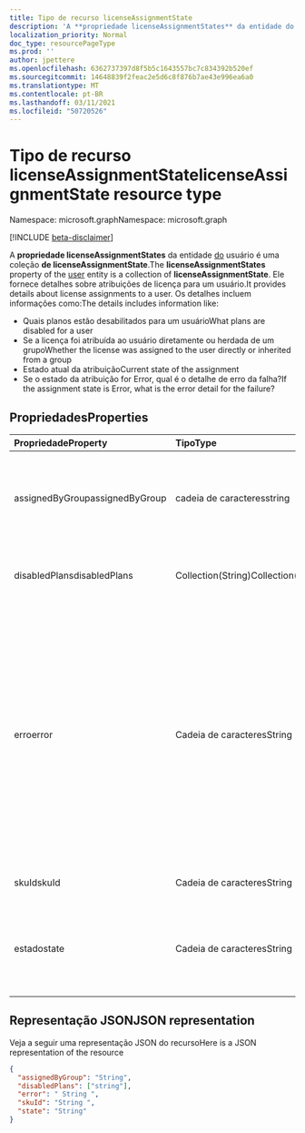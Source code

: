 ```yaml
---
title: Tipo de recurso licenseAssignmentState
description: 'A **propriedade licenseAssignmentStates** da entidade do usuário é uma coleção **de licenseAssignmentState**. Ele fornece detalhes sobre atribuições de licença para um usuário. Os detalhes incluem informações como:  '
localization_priority: Normal
doc_type: resourcePageType
ms.prod: ''
author: jpettere
ms.openlocfilehash: 6362737397d8f5b5c1643557bc7c834392b520ef
ms.sourcegitcommit: 14648839f2feac2e5d6c8f876b7ae43e996ea6a0
ms.translationtype: MT
ms.contentlocale: pt-BR
ms.lasthandoff: 03/11/2021
ms.locfileid: "50720526"
---
```

# <a name="licenseassignmentstate-resource-type"></a><span data-ttu-id="cf2ad-105">Tipo de recurso licenseAssignmentState</span><span class="sxs-lookup"><span data-stu-id="cf2ad-105">licenseAssignmentState resource type</span></span>

<span data-ttu-id="cf2ad-106">Namespace: microsoft.graph</span><span class="sxs-lookup"><span data-stu-id="cf2ad-106">Namespace: microsoft.graph</span></span>

[!INCLUDE [beta-disclaimer](../../includes/beta-disclaimer.md)]

<span data-ttu-id="cf2ad-107">A **propriedade licenseAssignmentStates** da entidade [do](user.md) usuário é uma coleção **de licenseAssignmentState**.</span><span class="sxs-lookup"><span data-stu-id="cf2ad-107">The **licenseAssignmentStates** property of the [user](user.md) entity is a collection of **licenseAssignmentState**.</span></span> <span data-ttu-id="cf2ad-108">Ele fornece detalhes sobre atribuições de licença para um usuário.</span><span class="sxs-lookup"><span data-stu-id="cf2ad-108">It provides details about license assignments to a user.</span></span> <span data-ttu-id="cf2ad-109">Os detalhes incluem informações como:</span><span class="sxs-lookup"><span data-stu-id="cf2ad-109">The details includes information like:</span></span>

- <span data-ttu-id="cf2ad-110">Quais planos estão desabilitados para um usuário</span><span class="sxs-lookup"><span data-stu-id="cf2ad-110">What plans are disabled for a user</span></span>
- <span data-ttu-id="cf2ad-111">Se a licença foi atribuída ao usuário diretamente ou herdada de um grupo</span><span class="sxs-lookup"><span data-stu-id="cf2ad-111">Whether the license was assigned to the user directly or inherited from a group</span></span>
- <span data-ttu-id="cf2ad-112">Estado atual da atribuição</span><span class="sxs-lookup"><span data-stu-id="cf2ad-112">Current state of the assignment</span></span>
- <span data-ttu-id="cf2ad-113">Se o estado da atribuição for Error, qual é o detalhe de erro da falha?</span><span class="sxs-lookup"><span data-stu-id="cf2ad-113">If the assignment state is Error, what is the error detail for the failure?</span></span>


## <a name="properties"></a><span data-ttu-id="cf2ad-114">Propriedades</span><span class="sxs-lookup"><span data-stu-id="cf2ad-114">Properties</span></span>
| <span data-ttu-id="cf2ad-115">Propriedade</span><span class="sxs-lookup"><span data-stu-id="cf2ad-115">Property</span></span>     | <span data-ttu-id="cf2ad-116">Tipo</span><span class="sxs-lookup"><span data-stu-id="cf2ad-116">Type</span></span>   |<span data-ttu-id="cf2ad-117">Descrição</span><span class="sxs-lookup"><span data-stu-id="cf2ad-117">Description</span></span>|
|:---------------|:--------|:----------|
|<span data-ttu-id="cf2ad-118">assignedByGroup</span><span class="sxs-lookup"><span data-stu-id="cf2ad-118">assignedByGroup</span></span>|<span data-ttu-id="cf2ad-119">cadeia de caracteres</span><span class="sxs-lookup"><span data-stu-id="cf2ad-119">string</span></span>|<span data-ttu-id="cf2ad-120">A id do grupo que atribui essa licença.</span><span class="sxs-lookup"><span data-stu-id="cf2ad-120">The id of the group that assigns this license.</span></span> <span data-ttu-id="cf2ad-121">Se a atribuição for uma licença atribuída diretamente, esse campo será Null.</span><span class="sxs-lookup"><span data-stu-id="cf2ad-121">If the assignment is a direct-assigned license, this field will be Null.</span></span> <span data-ttu-id="cf2ad-122">Somente Leitura.</span><span class="sxs-lookup"><span data-stu-id="cf2ad-122">Read-Only.</span></span>|
|<span data-ttu-id="cf2ad-123">disabledPlans</span><span class="sxs-lookup"><span data-stu-id="cf2ad-123">disabledPlans</span></span>|<span data-ttu-id="cf2ad-124">Collection(String)</span><span class="sxs-lookup"><span data-stu-id="cf2ad-124">Collection(String)</span></span>|<span data-ttu-id="cf2ad-125">Os planos de serviço que estão desabilitados nesta atribuição.</span><span class="sxs-lookup"><span data-stu-id="cf2ad-125">The service plans that are disabled in this assignment.</span></span> <span data-ttu-id="cf2ad-126">Somente Leitura.</span><span class="sxs-lookup"><span data-stu-id="cf2ad-126">Read-Only.</span></span>|
|<span data-ttu-id="cf2ad-127">erro</span><span class="sxs-lookup"><span data-stu-id="cf2ad-127">error</span></span>|<span data-ttu-id="cf2ad-128">Cadeia de caracteres</span><span class="sxs-lookup"><span data-stu-id="cf2ad-128">String</span></span>|<span data-ttu-id="cf2ad-129">Erro de falha de atribuição de licença.</span><span class="sxs-lookup"><span data-stu-id="cf2ad-129">License assignment failure error.</span></span> <span data-ttu-id="cf2ad-130">Se a licença for atribuída com êxito, esse campo será Null.</span><span class="sxs-lookup"><span data-stu-id="cf2ad-130">If the license is assigned successfully, this field will be Null.</span></span> <span data-ttu-id="cf2ad-131">Somente Leitura.</span><span class="sxs-lookup"><span data-stu-id="cf2ad-131">Read-Only.</span></span> <span data-ttu-id="cf2ad-132">Valores possíveis: `CountViolation` , , , , e `MutuallyExclusiveViolation` `DependencyViolation` `ProhibitedInUsageLocationViolation` `UniquenessViolation` `Others` .</span><span class="sxs-lookup"><span data-stu-id="cf2ad-132">Possible values: `CountViolation`, `MutuallyExclusiveViolation`, `DependencyViolation`, `ProhibitedInUsageLocationViolation`, `UniquenessViolation`, and `Others`.</span></span> <span data-ttu-id="cf2ad-133">Para obter mais informações sobre como identificar e resolver erros de atribuição de licença, [consulte aqui](/azure/active-directory/users-groups-roles/licensing-groups-resolve-problems).</span><span class="sxs-lookup"><span data-stu-id="cf2ad-133">For more information on how to identify and resolve license assignment errors see [here](/azure/active-directory/users-groups-roles/licensing-groups-resolve-problems).</span></span>|
|<span data-ttu-id="cf2ad-134">skuId</span><span class="sxs-lookup"><span data-stu-id="cf2ad-134">skuId</span></span>|<span data-ttu-id="cf2ad-135">Cadeia de caracteres</span><span class="sxs-lookup"><span data-stu-id="cf2ad-135">String</span></span>|<span data-ttu-id="cf2ad-136">O identificador exclusivo da SKU.</span><span class="sxs-lookup"><span data-stu-id="cf2ad-136">The unique identifier for the SKU.</span></span> <span data-ttu-id="cf2ad-137">Somente Leitura.</span><span class="sxs-lookup"><span data-stu-id="cf2ad-137">Read-Only.</span></span>|
|<span data-ttu-id="cf2ad-138">estado</span><span class="sxs-lookup"><span data-stu-id="cf2ad-138">state</span></span>|<span data-ttu-id="cf2ad-139">Cadeia de caracteres</span><span class="sxs-lookup"><span data-stu-id="cf2ad-139">String</span></span>|<span data-ttu-id="cf2ad-140">Indique o estado atual dessa atribuição.</span><span class="sxs-lookup"><span data-stu-id="cf2ad-140">Indicate the current state of this assignment.</span></span> <span data-ttu-id="cf2ad-141">Somente Leitura.</span><span class="sxs-lookup"><span data-stu-id="cf2ad-141">Read-Only.</span></span> <span data-ttu-id="cf2ad-142">Valores possíveis: Active, ActiveWithError, Disabled e Error.</span><span class="sxs-lookup"><span data-stu-id="cf2ad-142">Possible values: Active, ActiveWithError, Disabled and Error.</span></span>|

## <a name="json-representation"></a><span data-ttu-id="cf2ad-143">Representação JSON</span><span class="sxs-lookup"><span data-stu-id="cf2ad-143">JSON representation</span></span>

<span data-ttu-id="cf2ad-144">Veja a seguir uma representação JSON do recurso</span><span class="sxs-lookup"><span data-stu-id="cf2ad-144">Here is a JSON representation of the resource</span></span>

<!-- {
  "blockType": "resource",
  "keyProperty": "id",
  "@odata.type": "microsoft.graph.licenseAssignmentState"
}-->
```json
{
  "assignedByGroup": "String",
  "disabledPlans": ["string"],
  "error": " String ",
  "skuId": "String ",
  "state": "String"
}

```